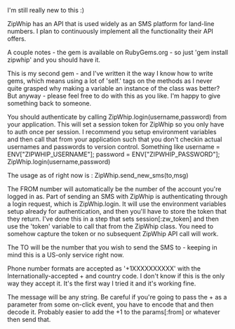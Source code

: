 I'm still really new to this :)

ZipWhip has an API that is used widely as an SMS platform for land-line numbers.  I plan to continuously implement all the functionality their API offers.

A couple notes - the gem is available on RubyGems.org - so just 'gem install zipwhip' and you should have it.

This is my second gem - and I've written it the way I know how to write gems, which means using a lot of 'self.' tags on the methods as I never quite grasped why making a variable an instance of the class was better?  But anyway - please feel free to do with this as you like.  I'm happy to give something back to someone.

You should authenticate by calling ZipWhip.login(username,password) from your application.  This will set a session token for ZipWhip so you only have to auth once per session.  I recommend you setup environment variables and then call that from your application such that you don't checkin actual usernames and passwords to version control.  Something like username = ENV["ZIPWHIP_USERNAME"]; password = ENV["ZIPWHIP_PASSWORD"]; ZipWhip.login(username,password)

The usage as of right now is :  ZipWhip.send_new_sms(to,msg)

The FROM number will automatically be the number of the account you're logged in as.  Part of sending an SMS with ZipWhip is authenticating through a login request, which is ZipWhip.login.  It will use the environment variables setup already for authentication, and then you'll have to store the token that they return.  I've done this in a step that sets session[:zw_token] and then use the 'token' variable to call that from the ZipWhip class.  You need to somehow capture the token or no subsequent ZipWhip API call will work.  

The TO will be the number that you wish to send the SMS to - keeping in mind this is a US-only service right now.

Phone number formats are accepted as '+1XXXXXXXXXX' with the Internationally-accepted + and country code.  I don't know if this is the only way they accept it.  It's the first way I tried it and it's working fine.

The message will be any string.  Be careful if you're going to pass the + as a parameter from some on-click event, you have to encode that and then decode it.  Probably easier to add the +1 to the params[:from] or whatever then send that.